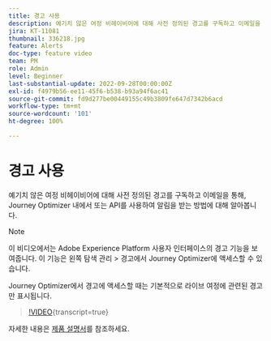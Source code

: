 ```yaml
---
title: 경고 사용
description: 예기치 않은 여정 비헤이비어에 대해 사전 정의된 경고를 구독하고 이메일을 통해, Journey Optimizer 내에서 또는 API를 사용하여 알림을 받는 방법에 대해 알아봅니다.
jira: KT-11081
thumbnail: 336218.jpg
feature: Alerts
doc-type: feature video
team: PM
role: Admin
level: Beginner
last-substantial-update: 2022-09-28T00:00:00Z
exl-id: f4979b56-ee11-45f6-b538-b93a94f6ac41
source-git-commit: fd9d277be00449155c49b3809fe647d7342b6acd
workflow-type: tm+mt
source-wordcount: '101'
ht-degree: 100%

---
```


# 경고 사용

예기치 않은 여정 비헤이비어에 대해 사전 정의된 경고를 구독하고 이메일을 통해, Journey Optimizer 내에서 또는 API를 사용하여 알림을 받는 방법에 대해 알아봅니다.

>[!NOTE]
>
>이 비디오에서는 Adobe Experience Platform 사용자 인터페이스의 경고 기능을 보여줍니다. 이 기능은 왼쪽 탐색 관리 > 경고에서 Journey Optimizer에 액세스할 수 있습니다.
>
>
>Journey Optimizer에서 경고에 액세스할 때는 기본적으로 라이브 여정에 관련된 경고만 표시됩니다.

>[!VIDEO](https://video.tv.adobe.com/v/3423921?quality=12&learn=on&captions=kor){transcript=true}

자세한 내용은 [제품 설명서](https://experienceleague.adobe.com/docs/journey-optimizer/using/reporting/alerts.html?lang=ko)를 참조하세요.
